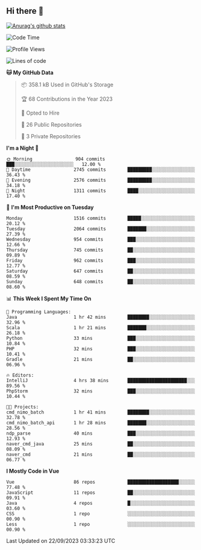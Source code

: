 ## Hi there 👋

[![Anurag's github stats](https://github-readme-stats.vercel.app/api?username=Songwonseok)](https://github.com/anuraghazra/github-readme-stats)



<!--START_SECTION:waka-->
![Code Time](http://img.shields.io/badge/Code%20Time-2%2C517%20hrs%2040%20mins-blue)

![Profile Views](http://img.shields.io/badge/Profile%20Views-0-blue)

![Lines of code](https://img.shields.io/badge/From%20Hello%20World%20I%27ve%20Written-35.0%20million%20lines%20of%20code-blue)

**🐱 My GitHub Data** 

> 📦 358.1 kB Used in GitHub's Storage 
 > 
> 🏆 68 Contributions in the Year 2023
 > 
> 💼 Opted to Hire
 > 
> 📜 26 Public Repositories 
 > 
> 🔑 3 Private Repositories 
 > 
**I'm a Night 🦉** 

```text
🌞 Morning                904 commits         ███░░░░░░░░░░░░░░░░░░░░░░   12.00 % 
🌆 Daytime                2745 commits        █████████░░░░░░░░░░░░░░░░   36.43 % 
🌃 Evening                2576 commits        █████████░░░░░░░░░░░░░░░░   34.18 % 
🌙 Night                  1311 commits        ████░░░░░░░░░░░░░░░░░░░░░   17.40 % 
```
📅 **I'm Most Productive on Tuesday** 

```text
Monday                   1516 commits        █████░░░░░░░░░░░░░░░░░░░░   20.12 % 
Tuesday                  2064 commits        ███████░░░░░░░░░░░░░░░░░░   27.39 % 
Wednesday                954 commits         ███░░░░░░░░░░░░░░░░░░░░░░   12.66 % 
Thursday                 745 commits         ██░░░░░░░░░░░░░░░░░░░░░░░   09.89 % 
Friday                   962 commits         ███░░░░░░░░░░░░░░░░░░░░░░   12.77 % 
Saturday                 647 commits         ██░░░░░░░░░░░░░░░░░░░░░░░   08.59 % 
Sunday                   648 commits         ██░░░░░░░░░░░░░░░░░░░░░░░   08.60 % 
```


📊 **This Week I Spent My Time On** 

```text
💬 Programming Languages: 
Java                     1 hr 42 mins        ████████░░░░░░░░░░░░░░░░░   32.96 % 
Scala                    1 hr 21 mins        ███████░░░░░░░░░░░░░░░░░░   26.18 % 
Python                   33 mins             ███░░░░░░░░░░░░░░░░░░░░░░   10.84 % 
PHP                      32 mins             ███░░░░░░░░░░░░░░░░░░░░░░   10.41 % 
Gradle                   21 mins             ██░░░░░░░░░░░░░░░░░░░░░░░   06.96 % 

🔥 Editors: 
IntelliJ                 4 hrs 38 mins       ██████████████████████░░░   89.56 % 
PhpStorm                 32 mins             ███░░░░░░░░░░░░░░░░░░░░░░   10.44 % 

🐱‍💻 Projects: 
cmd_nimo_batch           1 hr 41 mins        ████████░░░░░░░░░░░░░░░░░   32.78 % 
cmd_nimo_batch_api       1 hr 28 mins        ███████░░░░░░░░░░░░░░░░░░   28.56 % 
ndp_parse                40 mins             ███░░░░░░░░░░░░░░░░░░░░░░   12.93 % 
naver_cmd_java           25 mins             ██░░░░░░░░░░░░░░░░░░░░░░░   08.09 % 
naver_cmd                21 mins             ██░░░░░░░░░░░░░░░░░░░░░░░   06.77 % 
```

**I Mostly Code in Vue** 

```text
Vue                      86 repos            ███████████████████░░░░░░   77.48 % 
JavaScript               11 repos            ██░░░░░░░░░░░░░░░░░░░░░░░   09.91 % 
Java                     4 repos             █░░░░░░░░░░░░░░░░░░░░░░░░   03.60 % 
CSS                      1 repo              ░░░░░░░░░░░░░░░░░░░░░░░░░   00.90 % 
Less                     1 repo              ░░░░░░░░░░░░░░░░░░░░░░░░░   00.90 % 
```




 Last Updated on 22/09/2023 03:33:23 UTC
<!--END_SECTION:waka-->
